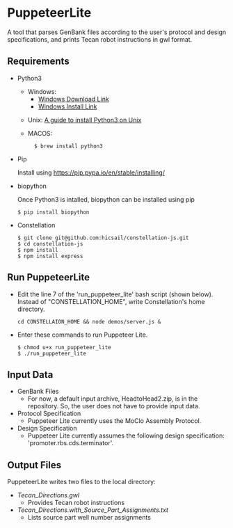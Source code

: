 # PuppeteerLite

A tool that parses GenBank files according to the user's protocol and design specifications, and prints Tecan robot instructions in gwl format.

## Requirements

- Python3
    * Windows:   
        * [Windows Download Link](https://www.python.org/downloads/)
        * [Windows Install Link](https://www.howtogeek.com/197947/how-to-install-python-on-windows/)

  - Unix:
    [A guide to install Python3 on Unix](http://docs.python-guide.org/en/latest/starting/install3/linux/)

  - MACOS: 
    ```
      $ brew install python3
     ```

- Pip

    Install using https://pip.pypa.io/en/stable/installing/
    
    
 - biopython
 
    Once Python3 is intalled, biopython can be installed using pip

    ```
    $ pip install biopython
    ```

- Constellation 
    ```
    $ git clone git@github.com:hicsail/constellation-js.git
    $ cd constellation-js
    $ npm install
    $ npm install express
    ```

## Run PuppeteerLite

- Edit the line 7 of the 'run_puppeteer_lite' bash script (shown below).  Instead of "CONSTELLATION_HOME", write Constellation's home directory.
    ```
    cd CONSTELLAION_HOME && node demos/server.js &
    ```

- Enter these commands to run Puppeteer Lite.
    ```
    $ chmod u+x run_puppeteer_lite
    $ ./run_puppeteer_lite
    ```

## Input Data 

- GenBank Files
  - For now, a default input archive, HeadtoHead2.zip, is in the repository.  So, the user does not have to provide input data.
- Protocol Specification
  - Puppeteer Lite currently uses the MoClo Assembly Protocol.
- Design Specification
  - Puppeteer Lite currently assumes the following design specification: 'promoter.rbs.cds.terminator'.

## Output Files

PuppeteerLite writes two files to the local directory:
- *Tecan_Directions.gwl* 
  - Provides Tecan robot instructions
- *Tecan_Directions.with_Source_Part_Assignments.txt*
  - Lists source part well number assignments
